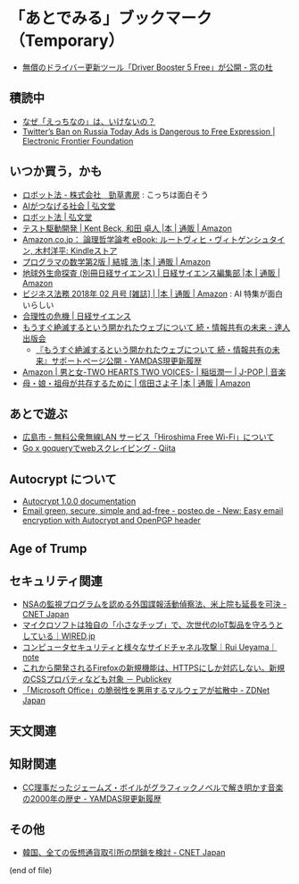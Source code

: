 # 「あとでみる」ブックマーク（Temporary）

- [無償のドライバー更新ツール「Driver Booster 5 Free」が公開 - 窓の杜](https://forest.watch.impress.co.jp/docs/news/1088466.html)

## 積読中

- [なぜ「えっちなの」は、いけないの？](https://www.buzzfeed.com/jp/yuikoabe/why-h-dame?utm_term=.yp5MolZaw#.bn33n60Y9)
- [Twitter’s Ban on Russia Today Ads is Dangerous to Free Expression | Electronic Frontier Foundation](https://www.eff.org/deeplinks/2017/10/twitters-ban-russia-today-ads-dangerous-free-expression)

## いつか買う，かも

- [ロボット法 - 株式会社　勁草書房](http://www.keisoshobo.co.jp/book/b324580.html) : こっちは面白そう
- [AIがつなげる社会 | 弘文堂](http://www.koubundou.co.jp/book/b315740.html)
- [ロボット法 | 弘文堂](http://www.koubundou.co.jp/book/b324653.html)
- [テスト駆動開発 | Kent Beck, 和田 卓人 |本 | 通販 | Amazon](http://www.amazon.co.jp/exec/obidos/ASIN/4274217884/baldandersinf-22/)
- [Amazon.co.jp： 論理哲学論考 eBook: ルートヴィヒ・ヴィトゲンシュタイン, 木村洋平: Kindleストア](https://www.amazon.co.jp/dp/B06ZYR4NJ6/)
- [プログラマの数学第2版 | 結城 浩 |本 | 通販 | Amazon](https://www.amazon.co.jp/exec/obidos/ASIN/4797395451/baldandersinf-22/)
- [地球外生命探査 (別冊日経サイエンス) | 日経サイエンス編集部 |本 | 通販 | Amazon](https://www.amazon.co.jp/dp/4532512239/)
- [ビジネス法務 2018年 02 月号 [雑誌] | |本 | 通販 | Amazon](https://www.amazon.co.jp/exec/obidos/ASIN/B078DDZBQB/baldandersinf-22/) : AI 特集が面白いらしい
- [合理性の危機 | 日経サイエンス](http://www.nikkei-science.com/201802_086.html)
- [もうすぐ絶滅するという開かれたウェブについて  続・情報共有の未来 - 達人出版会](https://tatsu-zine.com/books/infoshare2)
	- [『もうすぐ絶滅するという開かれたウェブについて 続・情報共有の未来』サポートページ公開 - YAMDAS現更新履歴](http://d.hatena.ne.jp/yomoyomo/20171226/openweb)
- [Amazon | 男と女-TWO HEARTS TWO VOICES- | 稲垣潤一 | J-POP | 音楽](https://www.amazon.co.jp/exec/obidos/ASIN/B001G6RB7W/baldandersinf-22/)
- [母・娘・祖母が共存するために | 信田さよ子 |本 | 通販 | Amazon](https://www.amazon.co.jp/exec/obidos/ASIN/4022515082/baldandersinf-22/)

## あとで遊ぶ

- [広島市 - 無料公衆無線LAN サービス「Hiroshima Free Wi-Fi」について](http://www.city.hiroshima.lg.jp/www/contents/1409563567640/)
- [Go x goqueryでwebスクレイピング - Qiita](https://qiita.com/akif999/items/2d6428c2377e020ce904)

## Autocrypt について

- [Autocrypt 1.0.0 documentation](https://autocrypt.org/)
- [Email green, secure, simple and ad-free - posteo.de - New: Easy email encryption with Autocrypt and OpenPGP header](https://posteo.de/en/blog/new-easy-email-encryption-with-autocrypt-and-openpgp-header)


## Age of Trump


## セキュリティ関連

- [NSAの監視プログラムを認める外国諜報活動偵察法、米上院も延長を可決 - CNET Japan](https://japan.cnet.com/article/35113413/)
- [マイクロソフトは独自の「小さなチップ」で、次世代のIoT製品を守ろうとしている｜WIRED.jp](https://wired.jp/2018/01/21/project-sopris-iot-security/)
- [コンピュータセキュリティと様々なサイドチャネル攻撃｜Rui Ueyama｜note](https://note.mu/ruiu/n/nb13737bb27dd)
- [これから開発されるFirefoxの新規機能は、HTTPSにしか対応しない。新規のCSSプロパティなども対象 － Publickey](http://www.publickey1.jp/blog/18/firefoxhttpscss.html)
- [「Microsoft Office」の脆弱性を悪用するマルウェアが拡散中 - ZDNet Japan](https://japan.zdnet.com/article/35113478/)

## 天文関連


## 知財関連

- [CC理事だったジェームズ・ボイルがグラフィックノベルで解き明かす音楽の2000年の歴史 - YAMDAS現更新履歴](http://d.hatena.ne.jp/yomoyomo/20180122/historyofmusic)

## その他

- [韓国、全ての仮想通貨取引所の閉鎖を検討 - CNET Japan](https://japan.cnet.com/article/35113402/)

(end of file)
